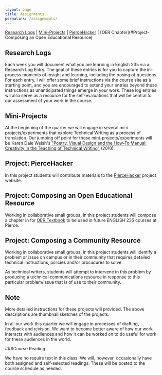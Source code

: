 ```yaml
---
layout: page
title: Assignments
permalink: /assignments/ 
---
```

[Research Logs](#Research-Logs) | [Mini-Projects](#Mini-Projects) | [PierceHacker](#Project-PierceHacker) | [OER Chapter](#Project-Composing an Open Educational Resource)

## Research Logs

Each week you will document what you are learning in English 235 via a Research Log Entry. The goal of these entries is for you to capture the in-process moments of insight and learning, including the posing of questions. For each entry, I will offer some brief instructions via the course site as a starting point, and you are encouraged to extend your entries beyond these instructions as unanticipated things emerge in your work. These log entries wil also serve as a resource for the self-evaluations that will be central to our assessment of your work in the course. 

## Mini-Projects 

At the beginning of the quarter we will engage in several mini projects/experiments that explore Technical Writing as a process of translation. Our jumping off point for these mini-projects/experiments will be Karen Dale Welsh's ["Poetry, Visual Design and the How-To Manual: Creativity in the Teaching of Technical Writing"](https://ezproxy.pierce.ctc.edu:2057/docview/237307200/fulltext/EA8940D7FEA24DE2PQ/1?accountid=2280) (2010). 


## Project: PierceHacker

In this project students will contribute materials to the [PierceHacker](https://jloan.github.io/pierce-hacker/) project website.

## Project: Composing an Open Educational Resource

Working in collaborative small groups, in this project students will compose a chapter in for [OER Textbook](https://en.wikipedia.org/wiki/Open_educational_resources) to be used in future ENGLISH 235 courses at Pierce.


## Project: Composing a Community Resource

Working in collaborative small groups, in this project students will identify a problem or issue on campus or in their community that requires detailed technical instructions, policies and/or procudures to solve. 

As technical writers, students will attempt to intervene in this problem by producing a technical communications resource in response to this particular problem/issue that is of use to their community. 


## Note

More detailed instructions for these projects will provided. The above descriptions are thumbnail sketches of the projects.

In all our work this quarter we will engage in processes of drafting, feedback and revision. We want to become better aware of how our work interacts with audiences and how it can be worked on to do useful for work for these audiences in the world.


###Course Reading

We have no require text in this class. We will, however, occasionally have both assigned and self-selected readings. These will be posted to the course schedule as needed.
